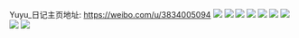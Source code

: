 Yuyu_日记主页地址: https://weibo.com/u/3834005094 
![](https://wx4.sinaimg.cn/mw2000/e4864666gy1h94swt426xj20v319qq6g.jpg) 
![](https://wx4.sinaimg.cn/mw2000/e4864666gy1h94csdztmkj20uy0tnwh8.jpg) 
![](https://wx4.sinaimg.cn/mw2000/e4864666gy1h92rg3gfgbj20zo256kiu.jpg) 
![](https://wx4.sinaimg.cn/mw2000/e4864666gy1h8l0cnnjatj22tc480kjo.jpg) 
![](https://wx4.sinaimg.cn/mw2000/e4864666gy1h8l0cjk1fwj22tc4807wj.jpg) 
![](https://wx4.sinaimg.cn/mw2000/e4864666gy1h8l0curdw1j22tc4804qu.jpg) 
![](https://wx4.sinaimg.cn/mw2000/e4864666gy1h8l0cqldvrj22tc480hdu.jpg) 
![](https://wx4.sinaimg.cn/mw2000/e4864666gy1h8k553mbthj20zo256npd.jpg) 
![](https://wx4.sinaimg.cn/mw2000/e4864666gy1h893i6n1e2j20u00u00we.jpg) 
